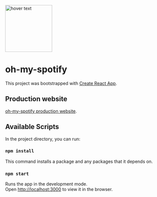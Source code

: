<p align="start">
  <img src="https://upload.wikimedia.org/wikipedia/commons/thumb/1/19/Spotify_logo_without_text.svg/2048px-Spotify_logo_without_text.svg.png" width="150" title="hover text">
</p>

# oh-my-spotify
This project was bootstrapped with [Create React App](https://github.com/facebook/create-react-app).

## Production website

[oh-my-spotify production website](https://oh-my-spotify.space/).

## Available Scripts

In the project directory, you can run:

### `npm install`

This command installs a package and any packages that it depends on.

### `npm start`

Runs the app in the development mode.\
Open [http://localhost:3000](http://localhost:3000) to view it in the browser.
